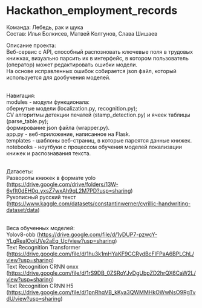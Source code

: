 # Hackathon_employment_records


Команда: Лебедь, рак и щука <br>
Состав: Илья Болкисев, Матвей Колтунов, Слава Шишаев
<br>

Описание проекта: <br>
Веб-сервис с API, способный распозновать ключевые поля в трудовых книжках, визуально парсить их в интерфейс, в котором пользователь (оператор) может редактировать ошибки модели. <br>
На основе исправленных ошибок собирается json файл, который используется для дообучения моделей. <br>
<br>

Навигация: <br>
modules - модули функционала: <br>
  обернутые модели (localization.py, recognition.py); <br>
  CV алгоритмы детекции печатей (stamp_detection.py) и ячеек таблицы (parse_table.py); <br>
  формирование json файла (wrapper.py). <br>
app.py - веб-приложение, написанное на Flask. <br> 
templates - шаблоны веб-страниц, в которые парсятся данные книжек. <br>
notebooks - ноутбуки с процессом обучения моделей локализации книжек и распознавания текста. <br>
<br>

Датасеты: <br>
Развороты книжек в формате yolo (https://drive.google.com/drive/folders/13W-6vfIt0dEH0q_yxsZ7wxAh9qL2M7PD?usp=sharing) <br>
Рукописный русский текст (https://www.kaggle.com/datasets/constantinwerner/cyrillic-handwriting-dataset/data) <br>
<br>

Веса обученных моделей: <br>
Yolov8-obb (https://drive.google.com/file/d/1yDUP7-pzwcY-YLgRealOoiUVe2aEq_Uc/view?usp=sharing) <br>
Text Recognition Transformer (https://drive.google.com/file/d/1hu3k1mHYaKF9CCRydBcFlFPaA6BPLChL/view?usp=sharing) <br>
Text Recognition CRNN onxx (https://drive.google.com/file/d/1rS9DB_0ZSRoYJvDgUbpZD2hrQX6CaW2L/view?usp=sharing) <br>
Text Recognition CRNN H5 (https://drive.google.com/file/d/1pnRhqVB_kKya3QWMMHkOWwNsO9RgTvdU/view?usp=sharing) <br>
